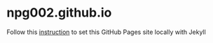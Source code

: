 # npg002.github.io

Follow this [instruction](https://help.github.com/en/articles/setting-up-your-github-pages-site-locally-with-jekyll) to set this GitHub Pages site locally with Jekyll
